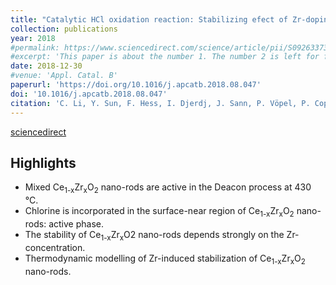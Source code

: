 ```yaml
---
title: "Catalytic HCl oxidation reaction: Stabilizing efect of Zr-doping on CeO<sub>2</sub> nano-rods"
collection: publications
year: 2018
#permalink: https://www.sciencedirect.com/science/article/pii/S0926337318307859
#excerpt: 'This paper is about the number 1. The number 2 is left for future work.'
date: 2018-12-30
#venue: 'Appl. Catal. B'
paperurl: 'https://doi.org/10.1016/j.apcatb.2018.08.047'
doi: '10.1016/j.apcatb.2018.08.047'
citation: 'C. Li, Y. Sun, F. Hess, I. Djerdj, J. Sann, P. Vöpel, P. Cop, Y. Guo, B.M. Smarsly, H. Over. <i>Appl. Catal. B</i> 239 (<b>2018</b>) 628-635.'
---
```


[sciencedirect](https://www.sciencedirect.com/science/article/pii/S0926337318307859)

Highlights
----------
* Mixed Ce<sub>1-x</sub>Zr<sub>x</sub>O<sub>2</sub> nano-rods are active in the Deacon process at 430 °C.
* Chlorine is incorporated in the surface-near region of Ce<sub>1-x</sub>Zr<sub>x</sub>O<sub>2</sub> nano-rods: active phase.
* The stability of Ce<sub>1-x</sub>Zr<sub>x</sub>O</sub>2</sub> nano-rods depends strongly on the Zr-concentration.
* Thermodynamic modelling of Zr-induced stabilization of Ce<sub>1-x</sub>Zr<sub>x</sub>O<sub>2</sub> nano-rods.